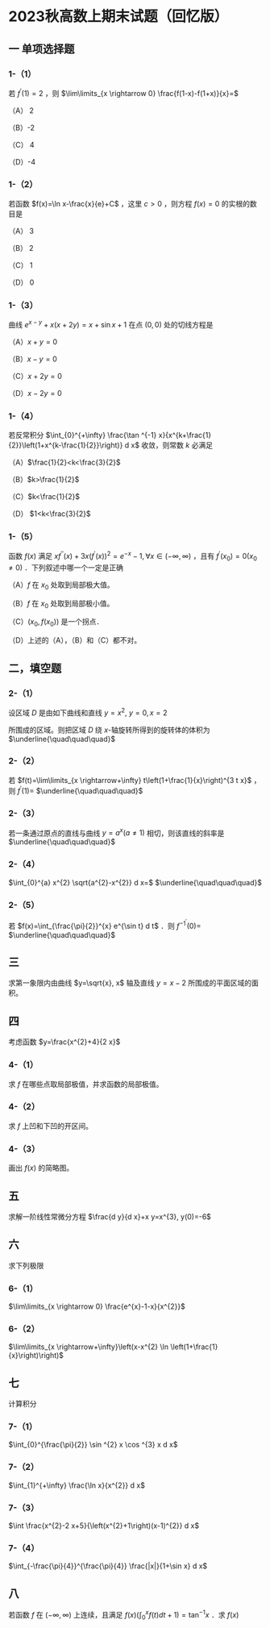 # 2023秋高数上期末试题（回忆版）

## 一 单项选择题

### 1-（1）

若 $f^{\prime}(1)=2$ ，则 $\lim\limits_{x \rightarrow 0} \frac{f(1-x)-f(1+x)}{x}=$

（A） 2

（B）-2

（C） 4

（D）-4

### 1-（2）

若函数 $f(x)=\ln x-\frac{x}{e}+C$ ，这里 $c>0$ ，则方程 $f(x)=0$ 的实根的数目是

（A） 3

（B） 2

（C） 1

（D） 0

### 1-（3）

曲线 $e^{x-y}+x(x+2 y)=x+\sin x+1$ 在点 $(0,0)$ 处的切线方程是

（A）$x+y=0$

（B）$x-y=0$

（C）$x+2 y=0$

（D）$x-2 y=0$

### 1-（4）

若反常积分 $\int_{0}^{+\infty} \frac{\tan ^{-1} x}{x^{k+\frac{1}{2}}\left(1+x^{k-\frac{1}{2}}\right)} d x$ 收敛，则常数 $k$ 必满足

（A）$\frac{1}{2}<k<\frac{3}{2}$

（B）$k>\frac{1}{2}$

（C）$k<\frac{1}{2}$

（D） $1<k<\frac{3}{2}$

### 1-（5）

函数 $f(x)$ 满足 $x f^{\prime \prime}(x)+3 x\left(f^{\prime}(x)\right)^{2}=e^{-x}-1, \forall x \in(-\infty, \infty)$ ，且有 $f^{\prime}\left(x_{0}\right)=0\left(x_{0} \neq 0\right)$ ．下列叙述中哪一个一定是正确

（A）$f$ 在 $x_{0}$ 处取到局部极大值。

（B）$f$ 在 $x_{0}$ 处取到局部极小值。

（C）$\left(x_{0}, f\left(x_{0}\right)\right)$ 是一个拐点．

（D）上述的（A），（B）和（C）都不对。

## 二，填空题

### 2-（1）

设区域 $D$ 是由如下曲线和直线 $y=x^{2}, ~ y=0, x=2$

所围成的区域。则把区域 $D$ 绕 $x$-轴旋转所得到的旋转体的体积为 $\underline{\quad\quad\quad}$

### 2-（2）

若 $f(t)=\lim\limits_{x \rightarrow+\infty} t\left(1+\frac{1}{x}\right)^{3 t x}$ ，则 $f^{\prime}(1)=$ $\underline{\quad\quad\quad}$

### 2-（3）

若一条通过原点的直线与曲线 $y=a^{x}(a \neq 1)$ 相切，则该直线的斜率是 $\underline{\quad\quad\quad}$

### 2-（4）

$\int_{0}^{a} x^{2} \sqrt{a^{2}-x^{2}} d x=$ $\underline{\quad\quad\quad}$

### 2-（5）

若 $f(x)=\int_{\frac{\pi}{2}}^{x} e^{\sin t} d t$ ．则 $f^{-1}^{\prime}(0)=$ $\underline{\quad\quad\quad}$

## 三

求第一象限内由曲线 $y=\sqrt{x}, x$ 轴及直线 $y=x-2$ 所围成的平面区域的面积。

## 四

考虑函数 $y=\frac{x^{2}+4}{2 x}$

### 4-（1）

求 $f$ 在哪些点取局部极值，并求函数的局部极值。

### 4-（2）

求 $f$ 上凹和下凹的开区间。

### 4-（3）

画出 $f(x)$ 的简略图。

## 五

求解一阶线性常微分方程 $\frac{d y}{d x}+x y=x^{3}, y(0)=-6$

## 六

求下列极限

### 6-（1）

$\lim\limits_{x \rightarrow 0} \frac{e^{x}-1-x}{x^{2}}$

### 6-（2）

$\lim\limits_{x \rightarrow+\infty}\left(x-x^{2} \ln \left(1+\frac{1}{x}\right)\right)$

## 七

计算积分

### 7-（1）

$\int_{0}^{\frac{\pi}{2}} \sin ^{2} x \cos ^{3} x d x$

### 7-（2）

$\int_{1}^{+\infty} \frac{\ln x}{x^{2}} d x$

### 7-（3）

$\int \frac{x^{2}-2 x+5}{\left(x^{2}+1\right)(x-1)^{2}} d x$

### 7-（4）

$\int_{-\frac{\pi}{4}}^{\frac{\pi}{4}} \frac{|x|}{1+\sin x} d x$

## 八

若函数 $f$ 在 $(-\infty, \infty)$ 上连续，且满足 $f(x)\left(\int_{0}^{x} f(t) d t+1\right)=\tan ^{-1} x$ ．求 $f(x)$
